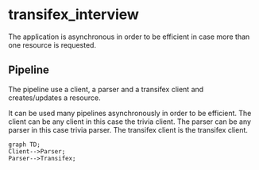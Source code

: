 # transifex_interview

The application is asynchronous in order to be efficient in case more than one resource is requested.

## Pipeline
The pipeline use a client, a parser and a transifex client and creates/updates a resource.

It can be used many pipelines asynchronously in order to be efficient.
The client can be any client in this case the trivia client. The parser
can be any parser in this case trivia parser. The transifex client is the transifex client. 

```mermaid
graph TD;
Client-->Parser;
Parser-->Transifex;
```